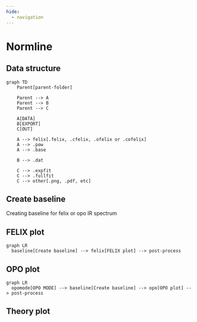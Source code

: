 ```yaml
---
hide:
  - navigation
---
```


# Normline

## Data structure

```mermaid
graph TD
    Parent[parent-folder]

    Parent --> A
    Parent --> B
    Parent --> C

    A[DATA]
    B[EXPORT]
    C[OUT]
    
    A --> felix[.felix, .cfelix, .ofelix or .cofelix]
    A --> .pow
    A --> .base

    B --> .dat

    C --> .expfit
    C --> .fullfit
    C --> other[.png, .pdf, etc]

```

## Create baseline

Creating baseline for felix or opo IR spectrum

## FELIX plot

```mermaid
graph LR
  baseline[Create baseline] --> felix[FELIX plot] --> post-process
```

## OPO plot

```mermaid
graph LR
  opomode[OPO MODE] --> baseline[Create baseline] --> opo[OPO plot] --> post-process
```

## Theory plot

